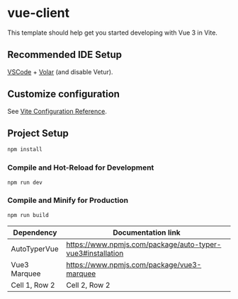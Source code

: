 # vue-client

This template should help get you started developing with Vue 3 in Vite.

## Recommended IDE Setup

[VSCode](https://code.visualstudio.com/) + [Volar](https://marketplace.visualstudio.com/items?itemName=Vue.volar) (and disable Vetur).

## Customize configuration

See [Vite Configuration Reference](https://vitejs.dev/config/).

## Project Setup

```sh
npm install
```

### Compile and Hot-Reload for Development

```sh
npm run dev
```

### Compile and Minify for Production

```sh
npm run build
```


| Dependency | Documentation link |
|---|---|
| AutoTyperVue | https://www.npmjs.com/package/auto-typer-vue3#installation |
|Vue3 Marquee | https://www.npmjs.com/package/vue3-marquee|
| Cell 1, Row 2 | Cell 2, Row 2 |